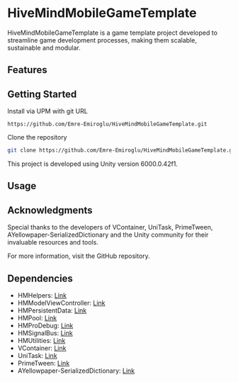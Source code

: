 # HiveMindMobileGameTemplate
HiveMindMobileGameTemplate is a game template project developed to streamline game development processes, making them scalable, sustainable and modular.

## Features

## Getting Started
Install via UPM with git URL

`https://github.com/Emre-Emiroglu/HiveMindMobileGameTemplate.git`

Clone the repository
```bash
git clone https://github.com/Emre-Emiroglu/HiveMindMobileGameTemplate.git
```
This project is developed using Unity version 6000.0.42f1.

## Usage

## Acknowledgments
Special thanks to the developers of VContainer, UniTask, PrimeTween, AYellowpaper-SerializedDictionary and the Unity community for their invaluable resources and tools.

For more information, visit the GitHub repository.

## Dependencies
* HMHelpers: [Link](https://github.com/Emre-Emiroglu/HMHelpers)
* HMModelViewController: [Link](https://github.com/Emre-Emiroglu/HMModelViewController)
* HMPersistentData: [Link](https://github.com/Emre-Emiroglu/HMPersistentData)
* HMPool: [Link](https://github.com/Emre-Emiroglu/HMPool)
* HMProDebug: [Link](https://github.com/Emre-Emiroglu/HMProDebug)
* HMSignalBus: [Link](https://github.com/Emre-Emiroglu/HMSignalBus)
* HMUtilities: [Link](https://github.com/Emre-Emiroglu/HMUtilities)
* VContainer: [Link](https://github.com/hadashiA/VContainer)
* UniTask: [Link](https://github.com/Cysharp/UniTask)
* PrimeTween: [Link](https://github.com/KyryloKuzyk/PrimeTween)
* AYellowpaper-SerializedDictionary: [Link](https://github.com/ayellowpaper/SerializedDictionary)
